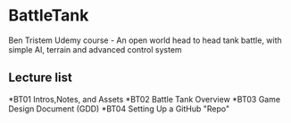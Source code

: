 # BattleTank
Ben Tristem Udemy course - An open world head to head tank battle, with simple AI, terrain and advanced control system

## Lecture list
*BT01 Intros,Notes, and Assets
*BT02 Battle Tank Overview
*BT03 Game Design Document (GDD)
*BT04 Setting Up a GitHub "Repo"
